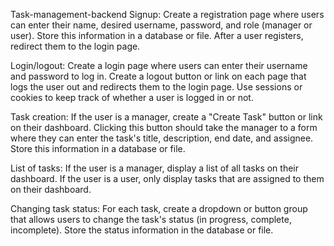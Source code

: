 Task-management-backend
Signup:
Create a registration page where users can enter their name, desired username, password, and role (manager or user). Store this information in a database or file. After a user registers, redirect them to the login page.

Login/logout:
Create a login page where users can enter their username and password to log in. Create a logout button or link on each page that logs the user out and redirects them to the login page. Use sessions or cookies to keep track of whether a user is logged in or not.

Task creation:
If the user is a manager, create a "Create Task" button or link on their dashboard. Clicking this button should take the manager to a form where they can enter the task's title, description, end date, and assignee. Store this information in a database or file.

List of tasks:
If the user is a manager, display a list of all tasks on their dashboard. If the user is a user, only display tasks that are assigned to them on their dashboard.

Changing task status:
For each task, create a dropdown or button group that allows users to change the task's status (in progress, complete, incomplete). Store the status information in the database or file.
